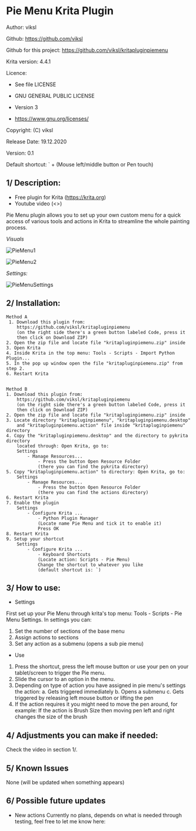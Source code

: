 # Pie Menu Krita Plugin

Author: viksl

Github: https://github.com/viksl

Github for this project: https://github.com/viksl/kritapluginpiemenu

Krita version: 4.4.1

Licence:
- See file LICENSE

- GNU GENERAL PUBLIC LICENSE

- Version 3

- <https://www.gnu.org/licenses/>

Copyright: (C) viksl

Release Date: 19.12.2020

Version: 0.1

Default shortcut: ` + (Mouse left/middle button or Pen touch)

## 1/ Description:

  - Free plugin for Krita (<https://krita.org>)
  - Youtube video (<>)

Pie Menu plugin allows you to set up your own custom menu for a quick access of various tools and actions in Krita to streamline the whole painting process.

*Visuals*

![PieMenu1](https://github.com/viksl/kritapluginpiemenu/blob/main/images/piemenu1.png)

![PieMenu2](https://github.com/viksl/kritapluginpiemenu/blob/main/images/piemenu2.png)

*Settings:*

![PieMenuSettings](https://github.com/viksl/kritapluginpiemenu/blob/main/images/piemenusettings.png)

## 2/ Installation:

    Method A
     1. Download this plugin from:
        https://github.com/viksl/kritapluginpiemenu
        (on the right side there's a green button labeled Code, press it
        then click on Download ZIP)
    2. Open the zip file and locate file "kritapluginpiemenu.zip" inside
    3. Open Krita
    4. Inside Krita in the top menu: Tools - Scripts - Import Python Plugin...
    5. In the pop up window open the file "kritapluginpiemenu.zip" from step 2.
    6. Restart Krita


    Method B
    1. Download this plugin from:
        https://github.com/viksl/kritapluginpiemenu
        (on the right side there's a green button labeled Code, press it
        then click on Download ZIP)
    2. Open the zip file and locate file "kritapluginpiemenu.zip" inside
    3. Locate directory "kritapluginpiemenu", "kritapluginpiemenu.desktop"
        and "kritapluginpiemenu.action" file inside "kritapluginpiemenu" directory
    4. Copy the "kritapluginpiemenu.desktop" and the directory to pykrita directory
        located through: Open Krita, go to:
        Settings
            - Manage Resources...
                - Press the button Open Resource Folder
                (there you can find the pykrita directory)
    5. Copy "kritapluginpiemenu.action" to directory: Open Krita, go to:
        Settings
            - Manage Resources...
                - Press the button Open Resource Folder
                (there you can find the actions directory)
    6. Restart Krita
    7. Enable the plugin
        Settings
            - Configure Krita ...
                - Python Plugin Manager
                (Locate name Pie Menu and tick it to enable it)
                Press OK
    8. Restart Krita
    9. Setup your shortcut
        Settings
            - Configure Krita ...
                - Keyboard Shortcuts
                (Locate action: Scripts - Pie Menu)
                Change the shortcut to whatever you like
                (default shortcut is: `)

## 3/ How to use:

-   Settings

First set up your Pie Menu through krita's top menu: Tools - Scripts - Pie Menu Settings.
In settings you can:
1. Set the number of sections of the base menu
2. Assign actions to sections
3. Set any action as a submenu (opens a sub pie menu)

-   Use

1. Press the shortcut, press the left mouse button or use your pen on your tablet/screen to trigger the Pie menu.
2. Slide the cursor to an option in the menu.
3. Depending on type of action you have assigned in pie menu's settings the action:
    a. Gets triggered immediately
    b. Opens a submenu
    c. Gets triggered by releasing left mouse button or lifting the pen
4. If the action requires it you might need to move the pen around, for example:
    If the action is Brush Size then moving pen left and right changes the size of the brush

## 4/ Adjustments you can make if needed:

Check the video in section 1/.

## 5/ Known Issues
None (will be updated when something appears)

## 6/ Possible future updates
- New actions
Currently no plans, depends on what is needed through testing, feel free to let me know here:
